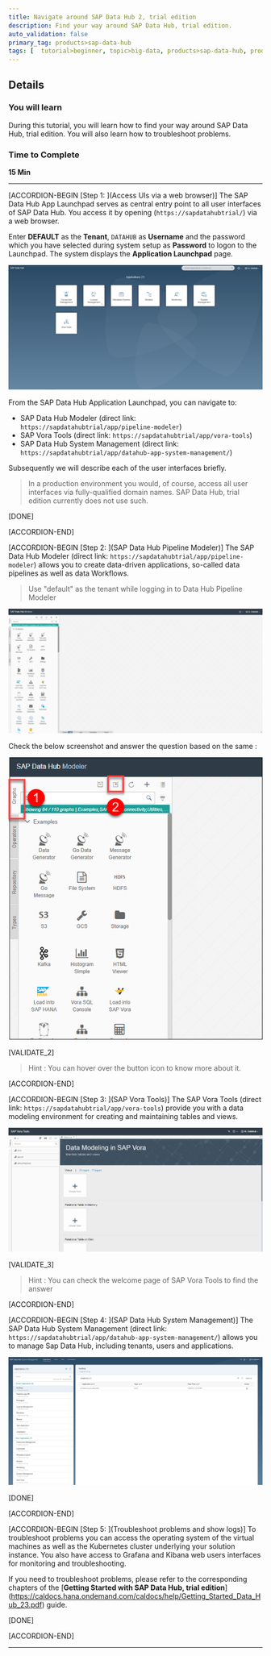 ```yaml
---
title: Navigate around SAP Data Hub 2, trial edition
description: Find your way around SAP Data Hub, trial edition.
auto_validation: false
primary_tag: products>sap-data-hub
tags: [  tutorial>beginner, topic>big-data, products>sap-data-hub, products>sap-vora ]
---
```


## Details
### You will learn  
During this tutorial, you will learn how to find your way around SAP Data Hub, trial edition. You will also learn how to troubleshoot problems.

### Time to Complete
**15 Min**

---

[ACCORDION-BEGIN [Step 1: ](Access UIs via a web browser)]
The SAP Data Hub App Launchpad serves as central entry point to all user interfaces of SAP Data Hub. You access it by opening (`https://sapdatahubtrial/`) via a web browser.

Enter **DEFAULT** as the **Tenant**, `DATAHUB` as **Username** and the password which you have selected during system setup as **Password** to logon to the Launchpad. The system displays the **Application Launchpad** page.

![picture_01](./datahub-trial-v2-navigation_01.png)  

From the SAP Data Hub Application Launchpad, you can navigate to:

 - SAP Data Hub Modeler (direct link: `https://sapdatahubtrial/app/pipeline-modeler`)
 - SAP Vora Tools (direct link: `https://sapdatahubtrial/app/vora-tools`)
 - SAP Data Hub System Management (direct link: `https://sapdatahubtrial/app/datahub-app-system-management/`)

Subsequently we will describe each of the user interfaces briefly.

>In a production environment you would, of course, access all user interfaces via fully-qualified domain names. SAP Data Hub, trial edition currently does not use such.

[DONE]

[ACCORDION-END]

[ACCORDION-BEGIN [Step 2: ](SAP Data Hub Pipeline Modeler)]
The SAP Data Hub Modeler (direct link: `https://sapdatahubtrial/app/pipeline-modeler`) allows you to create data-driven applications, so-called data pipelines as well as data Workflows.

>Use "default" as the tenant while logging in to Data Hub Pipeline Modeler

![picture_02](./datahub-trial-v2-navigation_02.png)  

Check the below screenshot and answer the question based on the same :

![picture_03](./datahub-trial-v2-navigation_03.png)

[VALIDATE_2]

>Hint : You can hover over the button icon to know more about it.

[ACCORDION-END]

[ACCORDION-BEGIN [Step 3: ](SAP Vora Tools)]
The SAP Vora Tools (direct link: `https://sapdatahubtrial/app/vora-tools`) provide you with a data modeling environment for creating and maintaining tables and views.

![picture_04](./datahub-trial-v2-navigation_04.png)  

[VALIDATE_3]

>Hint : You can check the welcome page of SAP Vora Tools to find the answer

[ACCORDION-END]

[ACCORDION-BEGIN [Step 4: ](SAP Data Hub System Management)]
The SAP Data Hub System Management (direct link: `https://sapdatahubtrial/app/datahub-app-system-management/`) allows you to manage Sap Data Hub, including tenants, users and applications.

![picture_05](./datahub-trial-v2-navigation_05.png)

[DONE]

[ACCORDION-END]

[ACCORDION-BEGIN [Step 5: ](Troubleshoot problems and show logs)]
To troubleshoot problems you can access the operating system of the virtual machines as well as the Kubernetes cluster underlying your solution instance. You also have access to Grafana and Kibana web users interfaces for monitoring and troubleshooting.

If you need to troubleshoot problems, please refer to the corresponding chapters of the [**Getting Started with SAP Data Hub, trial edition**] (https://caldocs.hana.ondemand.com/caldocs/help/Getting_Started_Data_Hub_23.pdf) guide.

[DONE]

[ACCORDION-END]

---
